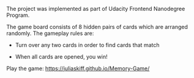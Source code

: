 The project was implemented as part of Udacity Frontend Nanodegree Program.

The game board consists of 8 hidden pairs of cards which are arranged randomly. The gameplay rules are: 

- Turn over any two cards in order to find cards that match 

- When all cards are opened, you win! 

Play the game: https://juliaskiff.github.io/Memory-Game/ 
